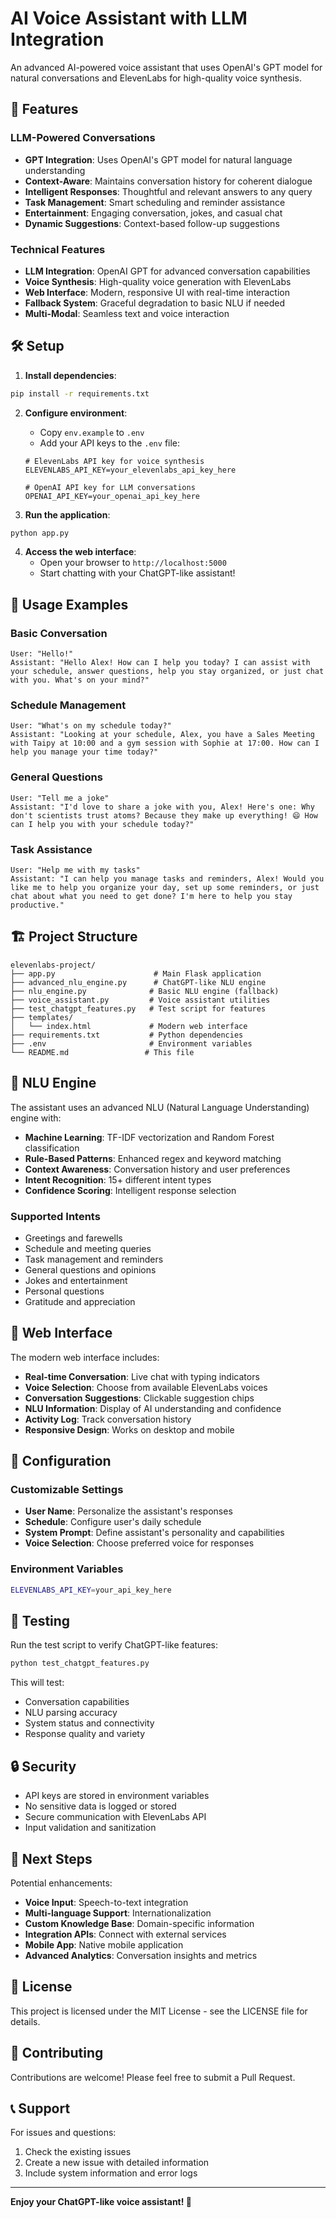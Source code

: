 # AI Voice Assistant with LLM Integration

An advanced AI-powered voice assistant that uses OpenAI's GPT model for natural conversations and ElevenLabs for high-quality voice synthesis.

## 🚀 Features

### LLM-Powered Conversations
- **GPT Integration**: Uses OpenAI's GPT model for natural language understanding
- **Context-Aware**: Maintains conversation history for coherent dialogue
- **Intelligent Responses**: Thoughtful and relevant answers to any query
- **Task Management**: Smart scheduling and reminder assistance
- **Entertainment**: Engaging conversation, jokes, and casual chat
- **Dynamic Suggestions**: Context-based follow-up suggestions

### Technical Features
- **LLM Integration**: OpenAI GPT for advanced conversation capabilities
- **Voice Synthesis**: High-quality voice generation with ElevenLabs
- **Web Interface**: Modern, responsive UI with real-time interaction
- **Fallback System**: Graceful degradation to basic NLU if needed
- **Multi-Modal**: Seamless text and voice interaction

## 🛠️ Setup

1. **Install dependencies**:
```bash
pip install -r requirements.txt
```

2. **Configure environment**:
   - Copy `env.example` to `.env`
   - Add your API keys to the `.env` file:
   ```
   # ElevenLabs API key for voice synthesis
   ELEVENLABS_API_KEY=your_elevenlabs_api_key_here

   # OpenAI API key for LLM conversations
   OPENAI_API_KEY=your_openai_api_key_here
   ```

3. **Run the application**:
```bash
python app.py
```

4. **Access the web interface**:
   - Open your browser to `http://localhost:5000`
   - Start chatting with your ChatGPT-like assistant!

## 🎯 Usage Examples

### Basic Conversation
```
User: "Hello!"
Assistant: "Hello Alex! How can I help you today? I can assist with your schedule, answer questions, help you stay organized, or just chat with you. What's on your mind?"
```

### Schedule Management
```
User: "What's on my schedule today?"
Assistant: "Looking at your schedule, Alex, you have a Sales Meeting with Taipy at 10:00 and a gym session with Sophie at 17:00. How can I help you manage your time today?"
```

### General Questions
```
User: "Tell me a joke"
Assistant: "I'd love to share a joke with you, Alex! Here's one: Why don't scientists trust atoms? Because they make up everything! 😄 How can I help you with your schedule today?"
```

### Task Assistance
```
User: "Help me with my tasks"
Assistant: "I can help you manage tasks and reminders, Alex! Would you like me to help you organize your day, set up some reminders, or just chat about what you need to get done? I'm here to help you stay productive."
```

## 🏗️ Project Structure

```
elevenlabs-project/
├── app.py                      # Main Flask application
├── advanced_nlu_engine.py      # ChatGPT-like NLU engine
├── nlu_engine.py              # Basic NLU engine (fallback)
├── voice_assistant.py         # Voice assistant utilities
├── test_chatgpt_features.py   # Test script for features
├── templates/
│   └── index.html             # Modern web interface
├── requirements.txt           # Python dependencies
├── .env                       # Environment variables
└── README.md                 # This file
```

## 🧠 NLU Engine

The assistant uses an advanced NLU (Natural Language Understanding) engine with:

- **Machine Learning**: TF-IDF vectorization and Random Forest classification
- **Rule-Based Patterns**: Enhanced regex and keyword matching
- **Context Awareness**: Conversation history and user preferences
- **Intent Recognition**: 15+ different intent types
- **Confidence Scoring**: Intelligent response selection

### Supported Intents
- Greetings and farewells
- Schedule and meeting queries
- Task management and reminders
- General questions and opinions
- Jokes and entertainment
- Personal questions
- Gratitude and appreciation

## 🎨 Web Interface

The modern web interface includes:
- **Real-time Conversation**: Live chat with typing indicators
- **Voice Selection**: Choose from available ElevenLabs voices
- **Conversation Suggestions**: Clickable suggestion chips
- **NLU Information**: Display of AI understanding and confidence
- **Activity Log**: Track conversation history
- **Responsive Design**: Works on desktop and mobile

## 🔧 Configuration

### Customizable Settings
- **User Name**: Personalize the assistant's responses
- **Schedule**: Configure user's daily schedule
- **System Prompt**: Define assistant's personality and capabilities
- **Voice Selection**: Choose preferred voice for responses

### Environment Variables
```bash
ELEVENLABS_API_KEY=your_api_key_here
```

## 🧪 Testing

Run the test script to verify ChatGPT-like features:
```bash
python test_chatgpt_features.py
```

This will test:
- Conversation capabilities
- NLU parsing accuracy
- System status and connectivity
- Response quality and variety

## 🔒 Security

- API keys are stored in environment variables
- No sensitive data is logged or stored
- Secure communication with ElevenLabs API
- Input validation and sanitization

## 🚀 Next Steps

Potential enhancements:
- **Voice Input**: Speech-to-text integration
- **Multi-language Support**: Internationalization
- **Custom Knowledge Base**: Domain-specific information
- **Integration APIs**: Connect with external services
- **Mobile App**: Native mobile application
- **Advanced Analytics**: Conversation insights and metrics

## 📄 License

This project is licensed under the MIT License - see the LICENSE file for details.

## 🤝 Contributing

Contributions are welcome! Please feel free to submit a Pull Request.

## 📞 Support

For issues and questions:
1. Check the existing issues
2. Create a new issue with detailed information
3. Include system information and error logs

---

**Enjoy your ChatGPT-like voice assistant! 🎉**
